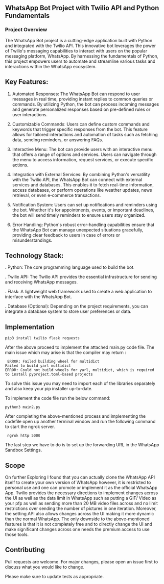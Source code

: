 ## WhatsApp Bot Project with Twilio API and Python Fundamentals
### Project Overview

The WhatsApp Bot project is a cutting-edge application built with Python and integrated with the Twilio API. This innovative bot leverages the power of Twilio's messaging capabilities to interact with users on the popular messaging platform, WhatsApp. By harnessing the fundamentals of Python, this project empowers users to automate and streamline various tasks and interactions within the WhatsApp ecosystem.

## Key Features:

1. Automated Responses:  The WhatsApp Bot can respond to user messages in real time, providing instant replies to common queries or commands. By utilizing Python, the bot can process incoming messages and generate personalized responses based on pre-defined rules or user interactions.

2. Customizable Commands: Users can define custom commands and keywords that trigger specific responses from the bot. This feature allows for tailored interactions and automation of tasks such as fetching data, sending reminders, or answering FAQs.

3. Interactive Menu: The bot can provide users with an interactive menu that offers a range of options and services. Users can navigate through the menu to access information, request services, or execute specific actions.

4. Integration with External Services: By combining Python's versatility with the Twilio API, the WhatsApp Bot can connect with external services and databases. This enables it to fetch real-time information, access databases, or perform operations like weather updates, news retrieval, or even e-commerce transactions.

5. Notification System: Users can set up notifications and reminders using the bot. Whether it's for appointments, events, or important deadlines, the bot will send timely reminders to ensure users stay organized.

6. Error Handling: Python's robust error-handling capabilities ensure that the WhatsApp Bot can manage unexpected situations gracefully, providing clear feedback to users in case of errors or misunderstandings. 



## Technology Stack:
. Python: The core programming language used to build the bot.

. Twilio API: The Twilio API provides the essential infrastructure for sending and receiving WhatsApp messages.

. Flask: A lightweight web framework used to create a web application to interface with the WhatsApp Bot.

. Database (Optional): Depending on the project requirements, you can integrate a database system to store user preferences or 
   data.

## Implementation 
    
    pip3 install twilio flask requests
   
After the above proceed to implement the attached main.py code file. The main issue which may arise is that the compiler may return :

    
     ERROR: Failed building wheel for multidict
    Failed to build yarl multidict
    ERROR: Could not build wheels for yarl, multidict, which is required to install pyproject.toml-based projects
    
To solve this issue you may need to import each of the libraries separately and also keep your pip installer up-to-date. 

To implement the code file run the below command: 
   
    python3 main2.py 
 
After completing the above-mentioned process and implementing the codefile open up another terminal window and run the following command to start the ngrok server.

     ngrok http 5000

The last step we have to do is to set up the forwarding URL in the WhatsApp Sandbox Settings.
## Scope 

On further Exploring I found that you can actually clone the WhatsApp API itself to create your own version of WhatsApp however, it is restricted to personal use and one can promote or implement it as the official WhatsApp App. Twilio provides the necessary directions to implement changes across the UI as well as the data limit in WhatsApp such as putting a GIF/ Video as your pfp as well as sending more than 20 MB video files across and no limit restrictions over sending the number of pictures in one iteration. Moreover, the setting.API also allows changes across the UI making it more dynamic than the normal WhatsApp. The only downside to the above-mentioned features is that it is not completely free and to directly change the UI and make significant changes across one needs the premium access to use those tools.   

## Contributing

Pull requests are welcome. For major changes, please open an issue first
to discuss what you would like to change.

Please make sure to update tests as appropriate.
